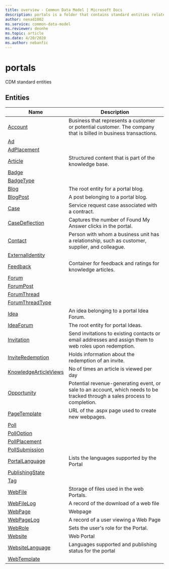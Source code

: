 ```yaml
---
title: overview - Common Data Model | Microsoft Docs
description: portals is a folder that contains standard entities related to the Common Data Model.
author: nenad1002
ms.service: common-data-model
ms.reviewer: deonhe
ms.topic: article
ms.date: 4/20/2020
ms.author: nebanfic
---
```


# portals

CDM standard entities  

## Entities

|Name|Description|
|---|---|
|[Account](Account.md)|Business that represents a customer or potential customer. The company that is billed in business transactions.|
|[Ad](Ad.md)||
|[AdPlacement](AdPlacement.md)||
|[Article](Article.md)|Structured content that is part of the knowledge base.|
|[Badge](Badge.md)||
|[BadgeType](BadgeType.md)||
|[Blog](Blog.md)|The root entity for a portal blog.|
|[BlogPost](BlogPost.md)|A post belonging to a portal blog.|
|[Case](Case.md)|Service request case associated with a contract.|
|[CaseDeflection](CaseDeflection.md)|Captures the number of Found My Answer clicks in the portal.|
|[Contact](Contact.md)|Person with whom a business unit has a relationship, such as customer, supplier, and colleague.|
|[ExternalIdentity](ExternalIdentity.md)||
|[Feedback](Feedback.md)|Container for feedback and ratings for knowledge articles.|
|[Forum](Forum.md)||
|[ForumPost](ForumPost.md)||
|[ForumThread](ForumThread.md)||
|[ForumThreadType](ForumThreadType.md)||
|[Idea](Idea.md)|An idea belonging to a portal Idea Forum.|
|[IdeaForum](IdeaForum.md)|The root entity for portal Ideas.|
|[Invitation](Invitation.md)|Send invitations to existing contacts or email addresses and assign them to web roles upon redemption.|
|[InviteRedemption](InviteRedemption.md)|Holds information about the redemption of an invite.|
|[KnowledgeArticleViews](KnowledgeArticleViews.md)|No of times an article is viewed per day|
|[Opportunity](Opportunity.md)|Potential revenue-generating event, or sale to an account, which needs to be tracked through a sales process to completion.|
|[PageTemplate](PageTemplate.md)|URL of the .aspx page used to create new webpages.|
|[Poll](Poll.md)||
|[PollOption](PollOption.md)||
|[PollPlacement](PollPlacement.md)||
|[PollSubmission](PollSubmission.md)||
|[PortalLanguage](PortalLanguage.md)|Lists the languages supported by the Portal|
|[PublishingState](PublishingState.md)||
|[Tag](Tag.md)||
|[WebFile](WebFile.md)|Storage of files used in the web Portals.|
|[WebFileLog](WebFileLog.md)|A record of the download of a web file|
|[WebPage](WebPage.md)|Webpage|
|[WebPageLog](WebPageLog.md)|A record of a user viewing a Web Page|
|[WebRole](WebRole.md)|Sets the user's role for the Portal.|
|[Website](Website.md)|Web Portal|
|[WebsiteLanguage](WebsiteLanguage.md)|Languages supported and publishing status for the portal|
|[WebTemplate](WebTemplate.md)||
